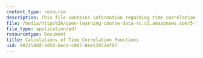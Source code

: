 ```yaml
---
content_type: resource
description: This file contains information regarding time correlation functions.
file: /media/https%3A/open-learning-course-data-rc.s3.amazonaws.com/5-72-statistical-mechanics-spring-2012/902154dd2d50becdc0878ee12052ef87_MIT5_72S12_master4.pdf
file_type: application/pdf
resourcetype: Document
title: Calculations of Time Correlation Functions
uid: 902154dd-2d50-becd-c087-8ee12052ef87
---
```

